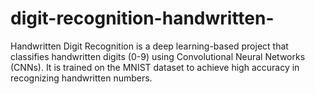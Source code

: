 # digit-recognition-handwritten-
Handwritten Digit Recognition is a deep learning-based project that classifies handwritten digits (0-9) using Convolutional Neural Networks (CNNs). It is trained on the MNIST dataset to achieve high accuracy in recognizing handwritten numbers.
